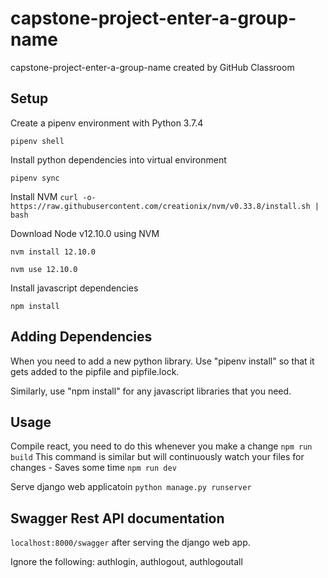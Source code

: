 # capstone-project-enter-a-group-name
capstone-project-enter-a-group-name created by GitHub Classroom

## Setup

Create a pipenv environment with Python 3.7.4

`pipenv shell`

Install python dependencies into virtual environment

`pipenv sync`

Install NVM
`curl -o- https://raw.githubusercontent.com/creationix/nvm/v0.33.8/install.sh | bash`

Download Node v12.10.0 using NVM

`nvm install 12.10.0`

`nvm use 12.10.0`

Install javascript dependencies

`npm install`

## Adding Dependencies

When you need to add a new python library. Use "pipenv install" so that it gets added to the pipfile and pipfile.lock.

Similarly, use "npm install" for any javascript libraries that you need.

## Usage

Compile react, you need to do this whenever you make a change
`npm run build`
This command is similar but will continuously watch your files for changes - Saves some time
`npm run dev`

Serve django web applicatoin
`python manage.py runserver`

## Swagger Rest API documentation
`localhost:8000/swagger` after serving the django web app.

Ignore the following: authlogin, authlogout, authlogoutall
